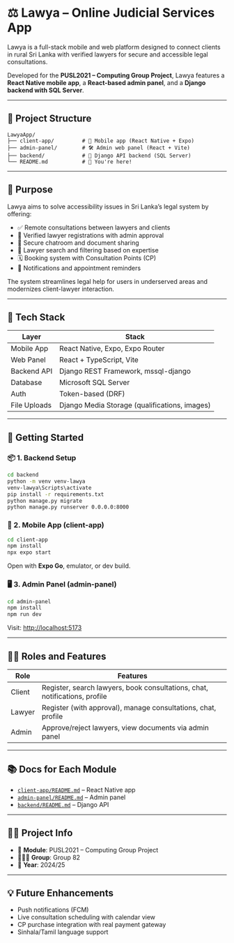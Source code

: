 # ⚖️ Lawya – Online Judicial Services App

Lawya is a full-stack mobile and web platform designed to connect clients in rural Sri Lanka with verified lawyers for secure and accessible legal consultations.

Developed for the **PUSL2021 – Computing Group Project**, Lawya features a **React Native mobile app**, a **React-based admin panel**, and a **Django backend with SQL Server**.

---

## 🧩 Project Structure

```
LawyaApp/
├── client-app/         # 📱 Mobile app (React Native + Expo)
├── admin-panel/        # 🛠️ Admin web panel (React + Vite)
├── backend/            # 🧠 Django API backend (SQL Server)
└── README.md           # 📄 You're here!
```

---

## 🎯 Purpose

Lawya aims to solve accessibility issues in Sri Lanka’s legal system by offering:

- ✅ Remote consultations between lawyers and clients
- 🔐 Verified lawyer registrations with admin approval
- 💬 Secure chatroom and document sharing
- 🧠 Lawyer search and filtering based on expertise
- 🗓️ Booking system with Consultation Points (CP)
- 🔔 Notifications and appointment reminders

The system streamlines legal help for users in underserved areas and modernizes client-lawyer interaction.

---

## 🧰 Tech Stack

| Layer        | Stack                                           |
|--------------|-------------------------------------------------|
| Mobile App   | React Native, Expo, Expo Router                 |
| Web Panel    | React + TypeScript, Vite                        |
| Backend API  | Django REST Framework, mssql-django             |
| Database     | Microsoft SQL Server                            |
| Auth         | Token-based (DRF)                               |
| File Uploads | Django Media Storage (qualifications, images)   |

---

## 🚀 Getting Started

### 📦 1. Backend Setup

```bash
cd backend
python -m venv venv-lawya
venv-lawya\Scripts\activate
pip install -r requirements.txt
python manage.py migrate
python manage.py runserver 0.0.0.0:8000
```

### 📱 2. Mobile App (client-app)

```bash
cd client-app
npm install
npx expo start
```

Open with **Expo Go**, emulator, or dev build.

### 🖥️ 3. Admin Panel (admin-panel)

```bash
cd admin-panel
npm install
npm run dev
```

Visit: [http://localhost:5173](http://localhost:5173)

---

## 🧑‍⚖️ Roles and Features

| Role     | Features                                                                 |
|----------|--------------------------------------------------------------------------|
| Client   | Register, search lawyers, book consultations, chat, notifications, profile |
| Lawyer   | Register (with approval), manage consultations, chat, profile             |
| Admin    | Approve/reject lawyers, view documents via admin panel                    |

---

## 📚 Docs for Each Module

- [`client-app/README.md`](./client-app/README.md) – React Native app
- [`admin-panel/README.md`](./admin-panel/README.md) – Admin panel
- [`backend/README.md`](./backend/README.md) – Django API

---

## 👨‍🎓 Project Info

- 📘 **Module**: PUSL2021 – Computing Group Project  
- 🧑‍🤝‍🧑 **Group**: Group 82
- 🔖 **Year**: 2024/25

---

## 💡 Future Enhancements

- Push notifications (FCM)
- Live consultation scheduling with calendar view
- CP purchase integration with real payment gateway
- Sinhala/Tamil language support